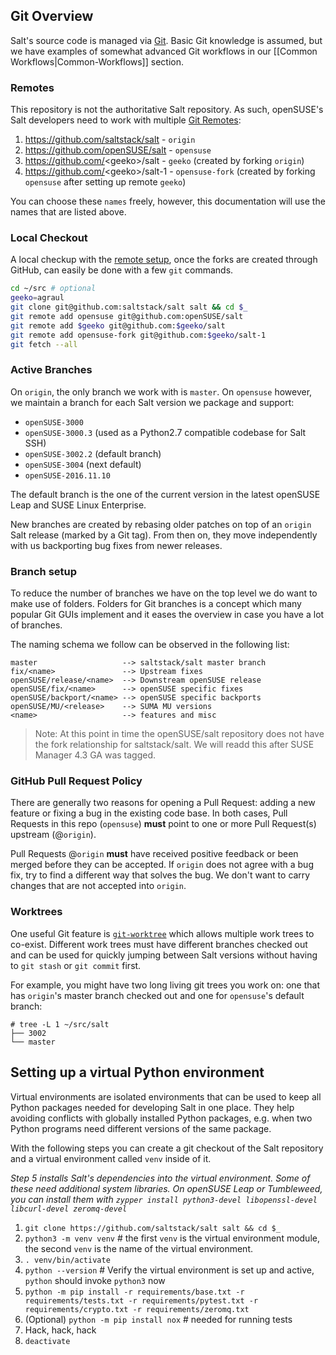 ## Git Overview

Salt's source code is managed via [Git](https://git-scm.com/). Basic Git knowledge is assumed, but we have examples of somewhat advanced Git workflows in our [[Common Workflows|Common-Workflows]] section.

### Remotes

This repository is not the authoritative Salt repository. As such, openSUSE's Salt developers need to work with multiple [Git Remotes](https://git-scm.com/docs/git-remote):

1. https://github.com/saltstack/salt - `origin`
2. https://github.com/openSUSE/salt - `opensuse`
3. https://github.com/<geeko\>/salt - `geeko` (created by forking `origin`)
4. https://github.com/<geeko\>/salt-1 - `opensuse-fork` (created by forking `opensuse` after setting up remote `geeko`)

You can choose these `names` freely, however, this documentation will use the names that are listed above.

### Local Checkout

A local checkup with the [remote setup](#remotes), once the forks are created through GitHub, can easily be done with a few `git` commands.

```sh
cd ~/src # optional
geeko=agraul
git clone git@github.com:saltstack/salt salt && cd $_
git remote add opensuse git@github.com:openSUSE/salt
git remote add $geeko git@github.com:$geeko/salt
git remote add opensuse-fork git@github.com:$geeko/salt-1
git fetch --all
```

### Active Branches

On `origin`, the only branch we work with is `master`. On `opensuse` however, we maintain a branch for each Salt version we package and support:

- `openSUSE-3000`
- `openSUSE-3000.3` (used as a Python2.7 compatible codebase for Salt SSH)
- `openSUSE-3002.2` (default branch)
- `openSUSE-3004` (next default)
- `openSUSE-2016.11.10`

The default branch is the one of the current version in the latest openSUSE Leap and SUSE Linux Enterprise.

New branches are created by rebasing older patches on top of an `origin` Salt release (marked by a Git tag). From then on, they move independently with us backporting bug fixes from newer releases.

### Branch setup

To reduce the number of branches we have on the top level we do want to make use of folders. Folders for Git branches is a concept which many popular Git GUIs implement and it eases the overview in case you have a lot of branches.

The naming schema we follow can be observed in the following list:

```
master                   --> saltstack/salt master branch
fix/<name>               --> Upstream fixes
openSUSE/release/<name>  --> Downstream openSUSE release
openSUSE/fix/<name>      --> openSUSE specific fixes
openSUSE/backport/<name> --> openSUSE specific backports
openSUSE/MU/<release>    --> SUMA MU versions
<name>                   --> features and misc
```

> Note: At this point in time the openSUSE/salt repository does not have the fork relationship for saltstack/salt. We will readd this after SUSE Manager 4.3 GA was tagged.

### GitHub Pull Request Policy

There are generally two reasons for opening a Pull Request: adding a new feature or fixing a bug in the existing code base. In both cases, Pull Requests in this repo (`opensuse`) **must** point to one or more Pull Request(s) upstream (@`origin`).

Pull Requests @`origin` **must** have received positive feedback or been merged before they can be accepted. If `origin` does not agree with a bug fix, try to find a different way that solves the bug. We don't want to carry changes that are not accepted into `origin`.

### Worktrees

One useful Git feature is [`git-worktree`](https://git-scm.com/docs/git-worktree) which allows multiple work trees to co-exist. Different work trees must have different branches checked out and can be used for quickly jumping between Salt versions without having to `git stash` or `git commit` first.

For example, you might have two long living git trees you work on: one that has `origin`'s master branch checked out and one for `opensuse`'s default branch:
```text
# tree -L 1 ~/src/salt
├── 3002
└── master
```

## Setting up a virtual Python environment

Virtual environments are isolated environments that can be used to keep all Python packages needed for developing Salt in one place. They help avoiding conflicts with globally installed Python packages, e.g. when two Python programs need different versions of the same package.

With the following steps you can create a git checkout of the Salt repository and a virtual environment called `venv` inside of it.

*Step 5 installs Salt's dependencies into the virtual environment. Some of these need additional system libraries. On openSUSE Leap or Tumbleweed, you can install them with `zypper install python3-devel libopenssl-devel libcurl-devel zeromq-devel`*

1. `git clone https://github.com/saltstack/salt salt && cd $_`
2. `python3 -m venv venv` # the first `venv` is the virtual environment module, the second `venv` is the name of the virtual environment.
3. `. venv/bin/activate`
4. `python --version` # Verify the virtual environment is set up and active, `python` should invoke `python3` now
5. `python -m pip install -r requirements/base.txt -r requirements/tests.txt -r requirements/pytest.txt -r requirements/crypto.txt -r requirements/zeromq.txt`
6. (Optional) `python -m pip install nox` # needed for running tests
7. Hack, hack, hack
8. `deactivate`
